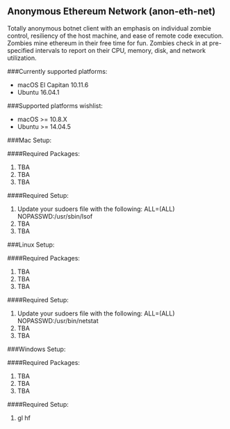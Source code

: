 ## Anonymous Ethereum Network (anon-eth-net)

Totally anonymous botnet client with an emphasis on individual zombie control, resiliency of the host machine, and ease of remote code execution. Zombies mine ethereum in their free time for fun. Zombies check in at pre-specified intervals to report on their CPU, memory, disk, and network utilization.

###Currently supported platforms:
- macOS El Capitan 10.11.6
- Ubuntu 16.04.1

###Supported platforms wishlist:
- macOS >= 10.8.X
- Ubuntu >= 14.04.5  


###Mac Setup:

####Required Packages:
1. TBA
2. TBA
3. TBA

####Required Setup:
1. Update your sudoers file with the following: <your-user-name-here> ALL=(ALL) NOPASSWD:/usr/sbin/lsof
2. TBA
3. TBA


###Linux Setup:

####Required Packages:
1. TBA
2. TBA
3. TBA

####Required Setup:
1. Update your sudoers file with the following: <your-user-name-here> ALL=(ALL) NOPASSWD:/usr/bin/netstat
2. TBA
3. TBA


###Windows Setup:


####Required Packages:
1. TBA
2. TBA
3. TBA

####Required Setup:
1. gl hf



